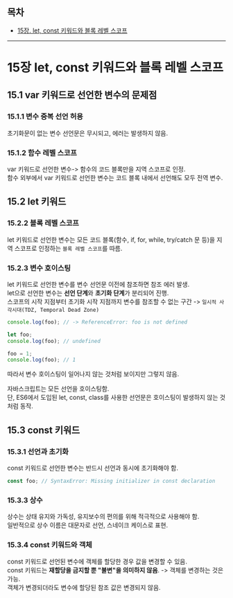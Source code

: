## 목차

- [15장. let, const 키워드와 블록 레벨 스코프](#15장-let-const-키워드와-블록-레벨-스코프)

---

# 15장 let, const 키워드와 블록 레벨 스코프

## 15.1 var 키워드로 선언한 변수의 문제점

### 15.1.1 변수 중복 선언 허용

초기화문이 없는 변수 선언문은 무시되고, 에러는 발생하지 않음.

### 15.1.2 함수 레벨 스코프

var 키워드로 선언한 변수-> 함수의 코드 블록만을 지역 스코프로 인정.  
함수 외부에서 var 키워드로 선언한 변수는 코드 블록 내에서 선언해도 모두 전역 변수.

## 15.2 let 키워드

### 15.2.2 블록 레벨 스코프

let 키워드로 선언한 변수는 모든 코드 블록(함수, if, for, while, try/catch 문 등)을 지역 스코프로 인정하는 `블록 레벨 스코프`를 따름.

### 15.2.3 변수 호이스팅

let 키워드로 선언한 변수를 변수 선언문 이전에 참조하면 참조 에러 발생.  
let으로 선언한 변수는 **선언 단계**와 **초기화 단계**가 분리되어 진행.  
스코프의 시작 지점부터 초기화 시작 지점까지 변수를 참조할 수 없는 구간 -> `일시적 사각시대(TDZ, Temporal Dead Zone)`

```js
console.log(foo); // -> ReferenceError: foo is not defined

let foo;
console.log(foo); // undefined

foo = 1;
console.log(foo); // 1
```

따라서 변수 호이스팅이 일어나지 않는 것처럼 보이지만 그렇지 않음.

자바스크립트는 모든 선언을 호이스팅함.  
단, ES6에서 도입된 let, const, class를 사용한 선언문은 호이스팅이 발생하지 않는 것처럼 동작.

## 15.3 const 키워드

### 15.3.1 선언과 초기화

const 키워드로 선언한 변수는 반드시 선언과 동시에 초기화해야 함.

```js
const foo; // SyntaxError: Missing initializer in const declaration
```

### 15.3.3 상수

상수는 상태 유지와 가독성, 유지보수의 편의를 위해 적극적으로 사용해야 함.  
일반적으로 상수 이름은 대문자로 선언, 스네이크 케이스로 표현.

### 15.3.4 const 키워드와 객체

const 키워드로 선언된 변수에 객체를 할당한 경우 값을 변경할 수 있음.  
const 키워드는 **재할당을 금지할 뿐 "불변"을 의미하지 않음**. -> 객체를 변경하는 것은 가능.  
객체가 변경되더라도 변수에 할당된 참조 값은 변경되지 않음.
